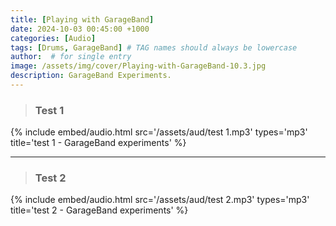 ```yaml
---
title: [Playing with GarageBand]
date: 2024-10-03 00:45:00 +1000
categories: [Audio]
tags: [Drums, GarageBand] # TAG names should always be lowercase
author:  # for single entry
image: /assets/img/cover/Playing-with-GarageBand-10.3.jpg
description: GarageBand Experiments.
---
```


>### Test 1

{%
  include embed/audio.html
  src='/assets/aud/test 1.mp3'
  types='mp3'
  title='test 1 - GarageBand experiments'
%}

---
>### Test 2

{%
  include embed/audio.html
  src='/assets/aud/test 2.mp3'
  types='mp3'
  title='test 2 - GarageBand experiments'
%}
